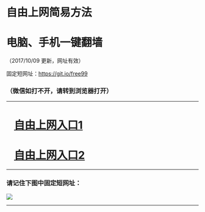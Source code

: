﻿# 自由上网简易方法

# 电脑、手机一键翻墙

（2017/10/09 更新，网址有效）

固定短网址：https://git.io/free99

### （微信如打不开，请转到浏览器打开）


***





# &nbsp;&nbsp; <a href="http://ft221777499.fwq-tz-1001.info/fwqtz01.html?t=100900116573 " target="_blank">自由上网入口1</a>
# &nbsp;&nbsp; <a href="http://ft2937418483.fwq-tz-1002.info/fwqtz02.html?t=10090015304 " target="_blank">自由上网入口2</a>
***

### 请记住下图中固定短网址：

<img src="https://s3-us-west-2.amazonaws.com/fwq-1001/yjfq-20170905okok.png" /> 


***


